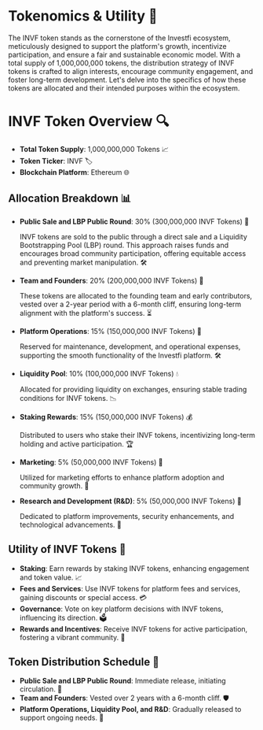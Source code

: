 # Tokenomics & Utility 💎

The INVF token stands as the cornerstone of the Investfi ecosystem, meticulously designed to support the platform's growth, incentivize participation, and ensure a fair and sustainable economic model. With a total supply of 1,000,000,000 tokens, the distribution strategy of INVF tokens is crafted to align interests, encourage community engagement, and foster long-term development. Let's delve into the specifics of how these tokens are allocated and their intended purposes within the ecosystem.

# INVF Token Overview 🔍
- **Total Token Supply**: 1,000,000,000 Tokens 📈
- **Token Ticker**: INVF 🏷️
- **Blockchain Platform**: Ethereum 🌐

## Allocation Breakdown 📊

- **Public Sale and LBP Public Round**: 30% (300,000,000 INVF Tokens) 🚀

    INVF tokens are sold to the public through a direct sale and a Liquidity Bootstrapping Pool (LBP) round. This approach raises funds and encourages broad community participation, offering equitable access and preventing market manipulation. 🛠️

- **Team and Founders**: 20% (200,000,000 INVF Tokens) 👥

    These tokens are allocated to the founding team and early contributors, vested over a 2-year period with a 6-month cliff, ensuring long-term alignment with the platform's success. ⏳

- **Platform Operations**: 15% (150,000,000 INVF Tokens) 💼

    Reserved for maintenance, development, and operational expenses, supporting the smooth functionality of the Investfi platform. 🛠️

- **Liquidity Pool**: 10% (100,000,000 INVF Tokens) 💧

    Allocated for providing liquidity on exchanges, ensuring stable trading conditions for INVF tokens. 📉

- **Staking Rewards**: 15% (150,000,000 INVF Tokens) 💰

    Distributed to users who stake their INVF tokens, incentivizing long-term holding and active participation. 🏆

- **Marketing**: 5% (50,000,000 INVF Tokens) 📣

    Utilized for marketing efforts to enhance platform adoption and community growth. 🌱

- **Research and Development (R&D)**: 5% (50,000,000 INVF Tokens) 🔬

    Dedicated to platform improvements, security enhancements, and technological advancements. 🌟

## Utility of INVF Tokens 🔑

- **Staking**: Earn rewards by staking INVF tokens, enhancing engagement and token value. 📈
- **Fees and Services**: Use INVF tokens for platform fees and services, gaining discounts or special access. 💳
- **Governance**: Vote on key platform decisions with INVF tokens, influencing its direction. 🗳️
- **Rewards and Incentives**: Receive INVF tokens for active participation, fostering a vibrant community. 🎁

## Token Distribution Schedule 📅

- **Public Sale and LBP Public Round**: Immediate release, initiating circulation. 🔄
- **Team and Founders**: Vested over 2 years with a 6-month cliff. 🛡️
- **Platform Operations, Liquidity Pool, and R&D**: Gradually released to support ongoing needs. 💪
